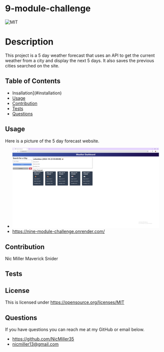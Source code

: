 # 9-module-challenge
![MIT](https://img.shields.io/badge/License-MIT-yellow.svg)
# Description
This project is a 5 day weather forecast that uses an API to get the current weather from a city and display the next 5 days. It also saves the previous cities searched on the site.
## Table of Contents
- Insallation](#installation)
- [Usage](#usage)
- [Contribution](#contribution)
- [Tests](#tests)
- [Questions](#questions)
## Usage
Here is a picture of the 5 day forecast website.
- ![alt text](image.png)
- <https://nine-module-challenge.onrender.com/>
## Contribution
Nic Miller
Maverick Snider
## Tests

## License
This is licensed under <https://opensource.org/licenses/MIT>
## Questions
If you have questions you can reach me at my GitHub or email below.
- <https://github.com/NicMiller35>
- nicmiller13@gmail.com
